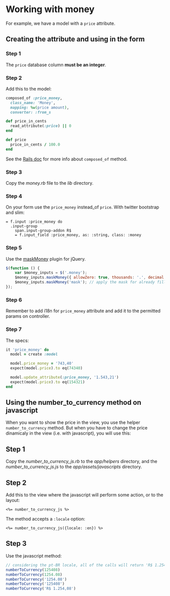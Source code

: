 # Working with money

For example, we have a model with a `price` attribute.

## Creating the attribute and using in the form

### Step 1

The `price` database column **must be an integer**.

### Step 2

Add this to the model:

``` ruby
composed_of :price_money,
  class_name: 'Money',
  mapping: %w(price amount),
  converter: :from_s

def price_in_cents
  read_attribute(:price) || 0
end

def price
  price_in_cents / 100.0
end
```

See the [Rails doc](http://goo.gl/mMqnx) for more info about `composed_of` method.

### Step 3

Copy the *money.rb* file to the *lib* directory.

### Step 4

On your form use the `price_money` instead_of `price`. With twitter bootstrap and slim:

``` text
= f.input :price_money do
  .input-group
    span.input-group-addon R$
    = f.input_field :price_money, as: :string, class: :money
```

### Step 5

Use the [maskMoney](http://plentz.github.com/jquery-maskmoney) plugin for jQuery.

``` javascript
$(function () {
    var $money_inputs = $('.money');
    $money_inputs.maskMoney({ allowZero: true, thousands: '.', decimal: ',' });
    $money_inputs.maskMoney('mask'); // apply the mask for already filled inputs
});
```

### Step 6

Remember to add i18n for `price_money` attribute and add it to the permitted params on controller.

### Step 7

The specs:

``` ruby
it 'price_money' do
  model = create :model

  model.price_money = '743,40'
  expect(model.price).to eq(74340)

  model.update_attribute(:price_money, '1.543,21')
  expect(model.price).to eq(154321)
end
```

## Using the number_to_currency method on javascript

When you want to show the price in the view, you use the helper `number_to_currency` method. But when you have to change the price dinamicaly in the view (i.e. with javascript), you will use this:

## Step 1

Copy the *number_to_currency_js.rb* to the *app/helpers* directory, and the *number_to_currency_js.js* to the *app/assets/javascripts* directory.

## Step 2

Add this to the view where the javascript will perform some action, or to the layout:

``` erb
<%= number_to_currency_js %>
```

The method accepts a `:locale` option:

``` erb
<%= number_to_currency_js({locale: :en}) %>
```

## Step 3

Use the javascript method:

``` javascript
// considering the pt-BR locale, all of the calls will return 'R$ 1.254,08'
numberToCurrency(125408)
numberToCurrency(1254.08)
numberToCurrency('1254.08')
numberToCurrency('125408')
numberToCurrency('R$ 1.254,08')
```
